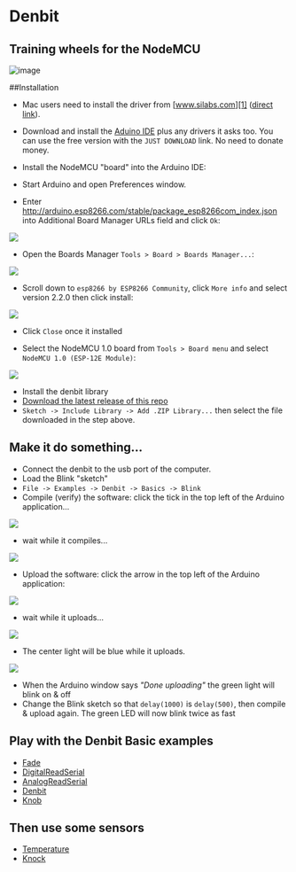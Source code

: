 # Denbit
Training wheels for the NodeMCU
-------------------------------------------------------------
![image](https://raw.githubusercontent.com/theapi/denbit/master/kicad/basic/denbit_front.png)

##Installation
- Mac users need to install the driver from [www.silabs.com][1] ([direct link][2]).

- Download and install the [Aduino IDE](https://www.arduino.cc/en/Main/Software) plus any drivers it asks too. 
 You can use the free version with the `JUST DOWNLOAD` link. No need to donate money.

- Install the NodeMCU "board" into the Arduino IDE:
 - Start Arduino and open Preferences window.
 - Enter http://arduino.esp8266.com/stable/package_esp8266com_index.json into Additional Board Manager URLs field and click `Ok`:
 
 ![](https://raw.githubusercontent.com/theapi/denbit/master/docs/img/prefs.png )

 - Open the Boards Manager `Tools > Board > Boards Manager...`:
 
 ![](https://raw.githubusercontent.com/theapi/denbit/master/docs/img/board_manager_select.png)

 - Scroll down to `esp8266 by ESP8266 Community`, click `More info` and select version 2.2.0 then click install:
 
 ![](https://raw.githubusercontent.com/theapi/denbit/master/docs/img/board_manager.png)

 - Click `Close` once it installed

 - Select the NodeMCU 1.0 board from `Tools > Board menu` and select `NodeMCU 1.0 (ESP-12E Module)`:
 
 ![](https://raw.githubusercontent.com/theapi/denbit/master/docs/img/board_selected.png)

- Install the denbit library 
 - [Download the latest release of this repo](https://github.com/theapi/denbit/releases)
 - `Sketch -> Include Library -> Add .ZIP Library...` then select the file downloaded in the step above.


## Make it do something...
- Connect the denbit to the usb port of the computer.
- Load the Blink "sketch"
 - `File -> Examples -> Denbit -> Basics -> Blink`
 - Compile (verify) the software: click the tick in the top left of the Arduino application... 
 
  ![](https://raw.githubusercontent.com/theapi/denbit/master/docs/img/compile.png)

 - wait while it compiles...
 
  ![](https://raw.githubusercontent.com/theapi/denbit/master/docs/img/compiling.png) 
 
 - Upload the software: click the arrow in the top left of the Arduino application:
 
  ![](https://raw.githubusercontent.com/theapi/denbit/master/docs/img/upload.png)

 - wait while it uploads...
 
  ![](https://raw.githubusercontent.com/theapi/denbit/master/docs/img/uploading.png)

  - The center light will be blue while it uploads. 

  ![](https://raw.githubusercontent.com/theapi/denbit/master/docs/img/done_uploading.png) 

  - When the Arduino window says *"Done uploading"* the green light will blink on & off
 - Change the Blink sketch so that `delay(1000)` is `delay(500)`, then compile & upload again. The green LED will now blink twice as fast
 
 
## Play with the Denbit Basic examples
- [Fade](docs/examples/Basics/Fade.md)
- [DigitalReadSerial](docs/examples/Basics/DigitalReadSerial.md)
- [AnalogReadSerial](docs/examples/Basics/AnalogReadSerial.md)
- [Denbit](docs/examples/Basics/Denbit.md)
- [Knob](docs/examples/Basics/Knob.md)

## Then use some sensors
- [Temperature](docs/examples/Sensors/Temperature.md)
- [Knock](docs/examples/Sensors/Knock.md)

[1]:https://www.silabs.com/products/mcu/Pages/USBtoUARTBridgeVCPDrivers.aspx
[2]:https://www.silabs.com/Support%20Documents/Software/Mac_OSX_VCP_Driver.zip
